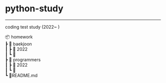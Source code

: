 # python-study
---
coding test study (2022~ )

📦 homework  
┣ 📂 baekjoon     
┃ ┣ 📂 2022      
┃ ┗ 📂   
┣ 📂 programmers    
┃ ┣ 📂 2022    
┃ ┗ 📂    
┗ 📜README.md    
